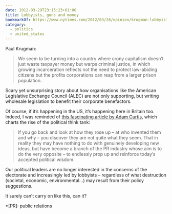 ```yaml
---
date: 2012-03-29T23:15:23+01:00
title: Lobbyists, guns and money
bookmarkOf: https://www.nytimes.com/2012/03/26/opinion/krugman-lobbyists-guns-and-money.html
category:
  - politics
  - united_states
---
```


Paul Krugman:

> We seem to be turning into a country where crony capitalism doesn’t just waste taxpayer money but warps criminal justice, in which growing incarceration reflects not the need to protect law-abiding citizens but the profits corporations can reap from a larger prison population.

Scary yet unsurprising story about how organisations like the American Legislative Exchange Council (ALEC) are not only supporting, but writing wholesale legislation to benefit their corporate benefactors.

Of course, if it’s happening in the US, it’s happening here in Britain too. Indeed, I was reminded of [this fascinating article by Adam Curtis][1], which charts the rise of the political think tank:

> If you go back and look at how they rose up – at who invented them and why – you discover they are not quite what they seem. That in reality they may have nothing to do with genuinely developing new ideas, but have become a branch of the PR industry whose aim is to do the very opposite – to endlessly prop up and reinforce today’s accepted political wisdom.

Our political leaders are no longer interested in the concerns of the electorate and increasingly led by lobbyists – regardless of what destruction (societal, economic, environmental…) may result from their policy suggestions.

It surely can’t carry on like this, can it?

[1]: https://www.bbc.co.uk/blogs/adamcurtis/2011/09/the_curse_of_tina.html

*[PR]: public relations
